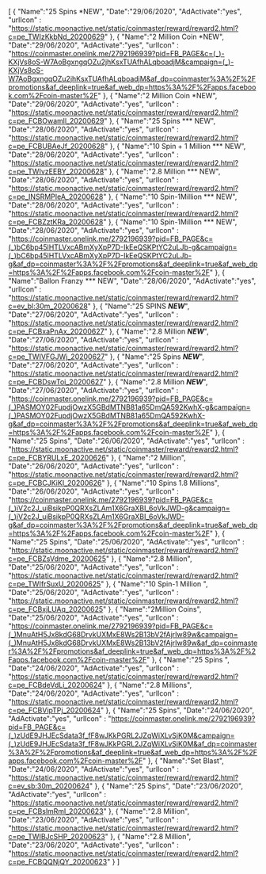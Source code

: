 [
    {
       "Name":"25 Spins *NEW",
       "Date":"29/06/2020",
       "AdActivate":"yes",
       "urlIcon" : "https://static.moonactive.net/static/coinmaster/reward/reward2.html?c=pe_TWIzKkbNd_20200629"
   },
  {
       "Name":"2 Million Coin *NEW",
       "Date":"29/06/2020",
       "AdActivate":"yes",
       "urlIcon" : "https://coinmaster.onelink.me/2792196939?pid=FB_PAGE&c=(_)-KXjVs8oS-W7AoBgxngqOZu2jhKsxTUAfhALqboadjM&campaign=(_)-KXjVs8oS-W7AoBgxngqOZu2jhKsxTUAfhALqboadjM&af_dp=coinmaster%3A%2F%2Fpromotions&af_deeplink=true&af_web_dp=https%3A%2F%2Fapps.facebook.com%2Fcoin-master%2F"
   },
  {
       "Name":"2 Million Coin *NEW",
       "Date":"29/06/2020",
       "AdActivate":"yes",
       "urlIcon" : "https://static.moonactive.net/static/coinmaster/reward/reward2.html?c=pe_FCBOwamll_20200629"
   },
  {
       "Name":"25 Spins *** NEW",
       "Date":"28/06/2020",
       "AdActivate":"yes",
       "urlIcon" : "https://static.moonactive.net/static/coinmaster/reward/reward2.html?c=pe_FCBUBAeJf_20200628"
   },
  {
       "Name":"10 Spin + 1 Million *** NEW",
       "Date":"28/06/2020",
       "AdActivate":"yes",
       "urlIcon" : "https://static.moonactive.net/static/coinmaster/reward/reward2.html?c=pe_TWIvzEEBY_20200628"
   },
  {
       "Name":"2.8 Million *** NEW",
       "Date":"28/06/2020",
       "AdActivate":"yes",
       "urlIcon" : "https://static.moonactive.net/static/coinmaster/reward/reward2.html?c=pe_INSRMPIeA_20200628"
   },
  {
       "Name":"10 Spin-1Million *** NEW",
       "Date":"28/06/2020",
       "AdActivate":"yes",
       "urlIcon" : "https://static.moonactive.net/static/coinmaster/reward/reward2.html?c=pe_FCBZztKRa_20200628"
   },
  {
       "Name":"10 Spin-1Million *** NEW",
       "Date":"28/06/2020",
       "AdActivate":"yes",
       "urlIcon" : "https://coinmaster.onelink.me/2792196939?pid=FB_PAGE&c=(_)bC6bp45lHTLVxcABmXyXpP7D-IkEeQSKPtYC2uLJb-g&campaign=(_)bC6bp45lHTLVxcABmXyXpP7D-IkEeQSKPtYC2uLJb-g&af_dp=coinmaster%3A%2F%2Fpromotions&af_deeplink=true&af_web_dp=https%3A%2F%2Fapps.facebook.com%2Fcoin-master%2F"
   },
  {
       "Name":"Ballon Franzy *** NEW",
       "Date":"28/06/2020",
       "AdActivate":"yes",
       "urlIcon" : "https://static.moonactive.net/static/coinmaster/reward/reward2.html?c=ev_bl:30m_20200628"
   },
   {
       "Name":"25 SPINS ***NEW***",
       "Date":"27/06/2020",
       "AdActivate":"yes",
       "urlIcon" : "https://static.moonactive.net/static/coinmaster/reward/reward2.html?c=pe_FCBxaPnAx_20200627"
   },
       {
       "Name":"2.8 Million ***NEW***",
       "Date":"27/06/2020",
       "AdActivate":"yes",
       "urlIcon" : "https://static.moonactive.net/static/coinmaster/reward/reward2.html?c=pe_TWIVFGJWj_20200627"
   },
    {
       "Name":"25 Spins ***NEW***",
       "Date":"27/06/2020",
       "AdActivate":"yes",
       "urlIcon" : "https://static.moonactive.net/static/coinmaster/reward/reward2.html?c=pe_FCBDswToi_20200627"
   },
    {
       "Name":"2.8 Million ***NEW***",
       "Date":"27/06/2020",
       "AdActivate":"yes",
       "urlIcon" : "https://coinmaster.onelink.me/2792196939?pid=FB_PAGE&c=(_)PASMOY02FupdjOwzX5GBdMTNB81a65DmQA592KwhX-g&campaign=(_)PASMOY02FupdjOwzX5GBdMTNB81a65DmQA592KwhX-g&af_dp=coinmaster%3A%2F%2Fpromotions&af_deeplink=true&af_web_dp=https%3A%2F%2Fapps.facebook.com%2Fcoin-master%2F"
   },
    {
       "Name":"25 Spins",
       "Date":"26/06/2020",
       "AdActivate":"yes",
       "urlIcon" : "https://static.moonactive.net/static/coinmaster/reward/reward2.html?c=pe_FCBYRULxE_20200626"
   },
    {
       "Name":"2 Million",
       "Date":"26/06/2020",
       "AdActivate":"yes",
       "urlIcon" : "https://static.moonactive.net/static/coinmaster/reward/reward2.html?c=pe_FCBCJKiKI_20200626"
   },
    {
       "Name":"10 Spins 1.8 Millions",
       "Date":"26/06/2020",
       "AdActivate":"yes",
       "urlIcon" : "https://coinmaster.onelink.me/2792196939?pid=FB_PAGE&c=(_)iV2c2J_uiBsikpP0QRXsZLAm1X6GraXBI_6oVkJWD-g&campaign=(_)iV2c2J_uiBsikpP0QRXsZLAm1X6GraXBI_6oVkJWD-g&af_dp=coinmaster%3A%2F%2Fpromotions&af_deeplink=true&af_web_dp=https%3A%2F%2Fapps.facebook.com%2Fcoin-master%2F"
   },
    {
       "Name":"25 Spins",
       "Date":"25/06/2020",
       "AdActivate":"yes",
       "urlIcon" : "https://static.moonactive.net/static/coinmaster/reward/reward2.html?c=pe_FCBZsVdme_20200625"
   },
     {
       "Name":"2.8 Million",
       "Date":"25/06/2020",
       "AdActivate":"yes",
       "urlIcon" : "https://static.moonactive.net/static/coinmaster/reward/reward2.html?c=pe_TWIfrSuxU_20200625"
   },
  {
       "Name":"10 Spin-1 Million ",
       "Date":"25/06/2020",
       "AdActivate":"yes",
       "urlIcon" : "https://static.moonactive.net/static/coinmaster/reward/reward2.html?c=pe_FCBxjLUAq_20200625"
   },
  {
       "Name":"2Million Coins",
       "Date":"25/06/2020",
       "AdActivate":"yes",
       "urlIcon" : "https://coinmaster.onelink.me/2792196939?pid=FB_PAGE&c=(_)MnuAtH5Jx8kdG68DrvkUXMxE8Ws2B13bV2fAjrIw89w&campaign=(_)MnuAtH5Jx8kdG68DrvkUXMxE8Ws2B13bV2fAjrIw89w&af_dp=coinmaster%3A%2F%2Fpromotions&af_deeplink=true&af_web_dp=https%3A%2F%2Fapps.facebook.com%2Fcoin-master%2F"
   },
  {
       "Name":"25 Spins ",
       "Date":"24/06/2020",
       "AdActivate":"yes",
       "urlIcon" : "https://static.moonactive.net/static/coinmaster/reward/reward2.html?c=pe_FCBdeVdLi_20200624"
   },
  {
       "Name":"2.8 Millions",
       "Date":"24/06/2020",
       "AdActivate":"yes",
       "urlIcon" : "https://static.moonactive.net/static/coinmaster/reward/reward2.html?c=pe_FCBVipTPj_20200624"
   },
  {
       "Name":"25 Spins",
       "Date":"24/06/2020",
       "AdActivate":"yes",
       "urlIcon" : "https://coinmaster.onelink.me/2792196939?pid=FB_PAGE&c=(_)zUdE9JHJEcSdata3f_fF8wJKkPGRL2JZqWiXLvSjK0M&campaign=(_)zUdE9JHJEcSdata3f_fF8wJKkPGRL2JZqWiXLvSjK0M&af_dp=coinmaster%3A%2F%2Fpromotions&af_deeplink=true&af_web_dp=https%3A%2F%2Fapps.facebook.com%2Fcoin-master%2F"
   },
  {
       "Name":"Set Blast",
       "Date":"24/06/2020",
       "AdActivate":"yes",
       "urlIcon" : "https://static.moonactive.net/static/coinmaster/reward/reward2.html?c=ev_sb:30m_20200624"
   },
  {
       "Name":"25 Spins",
       "Date":"23/06/2020",
       "AdActivate":"yes",
       "urlIcon" : "https://static.moonactive.net/static/coinmaster/reward/reward2.html?c=pe_FCBslmRml_20200623"
   },
  {
       "Name":"2.8 Million",
       "Date":"23/06/2020",
       "AdActivate":"yes",
       "urlIcon" : "https://static.moonactive.net/static/coinmaster/reward/reward2.html?c=pe_TWIBJcSHP_20200623"
   },
  {
       "Name":"2.8 Million",
       "Date":"23/06/2020",
       "AdActivate":"yes",
       "urlIcon" : "https://static.moonactive.net/static/coinmaster/reward/reward2.html?c=pe_FCBQQNjQY_20200623"
   }
]
